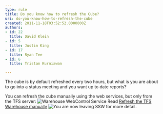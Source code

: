 ```yaml
---
type: rule
title: Do you know how to refresh the Cube?
uri: do-you-know-how-to-refresh-the-cube
created: 2011-11-18T03:52:52.0000000Z
authors:
- id: 22
  title: David Klein
- id: 5
  title: Justin King
- id: 17
  title: Ryan Tee
- id: 6
  title: Tristan Kurniawan

---
```


 
The cube is by default refreshed every two hours, but what is you are about to go into a status meeting and you want up to date reports?

You can refresh the cube manually using the web services, but only from the TFS server:
 ![Warehouse WebControl Service ](/TFS/RulesToBetterVersionControlwithTFS(AKASourceControl)/PublishingImages/WarehouseWebControlService.jpg)
Read [Refresh the TFS Warehouse manually](http&#58;//www.ewaldhofman.nl/post/2009/11/25/Refresh-the-TFS-Warehouse-manually.aspx) ![](http&#58;//www.ssw.com.au/ssw/images/external.gif "You are now leaving SSW") for more detail.

